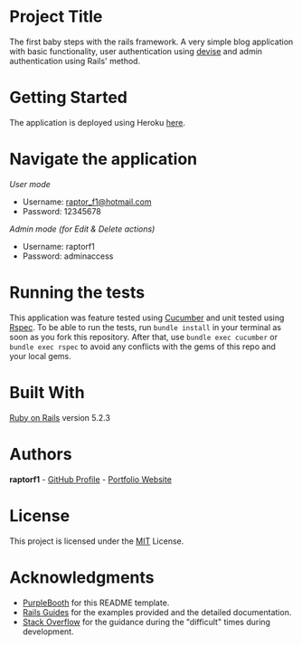 # Project Title

The first baby steps with the rails framework. A very simple blog application with basic functionality, user authentication using [devise](https://github.com/plataformatec/devise) and admin authentication using Rails' method.

# Getting Started

The application is deployed using Heroku [here](https://george-april-2019.herokuapp.com/).

# Navigate the application

*User mode*
* Username: raptor_f1@hotmail.com
* Password: 12345678

*Admin mode (for Edit & Delete actions)*
* Username: raptorf1
* Password: adminaccess

# Running the tests

This application was feature tested using [Cucumber](https://cucumber.io/) and unit tested using [Rspec](https://rspec.info/).
To be able to run the tests, run `bundle install` in your terminal as soon as you fork this repository. After that, use `bundle exec cucumber` or `bundle exec rspec` to avoid any conflicts with the gems of this repo and your local gems.

# Built With

[Ruby on Rails](https://rubyonrails.org/) version 5.2.3

# Authors

**raptorf1** - [GitHub Profile](https://github.com/raptorf1) - [Portfolio Website](https://gtomaras-portfolio.netlify.com/)

# License

This project is licensed under the [MIT](https://opensource.org/licenses/MIT) License.

# Acknowledgments

* [PurpleBooth](https://github.com/PurpleBooth) for this README template.
* [Rails Guides](https://guides.rubyonrails.org/index.html) for the examples provided and the detailed documentation.
* [Stack Overflow](https://stackoverflow.com/) for the guidance during the "difficult" times during development.

